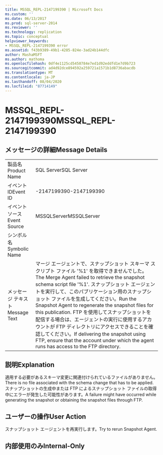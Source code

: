 ```yaml
---
title: MSSQL_REPL-2147199390 | Microsoft Docs
ms.custom: ''
ms.date: 06/13/2017
ms.prod: sql-server-2014
ms.reviewer: ''
ms.technology: replication
ms.topic: conceptual
helpviewer_keywords:
- MSSQL_REPL-2147199390 error
ms.assetid: f43b9389-49b1-4285-824e-3ad24b144dfc
author: MashaMSFT
ms.author: mathoma
ms.openlocfilehash: 0df4e1125cd5450784e7ed1d92eddfd1e7d9b723
ms.sourcegitcommit: ad4d92dce894592a259721a1571b1d8736abacdb
ms.translationtype: MT
ms.contentlocale: ja-JP
ms.lasthandoff: 08/04/2020
ms.locfileid: "87714149"
---
```

# <a name="mssql_repl-2147199390"></a><span data-ttu-id="eb65d-102">MSSQL_REPL-2147199390</span><span class="sxs-lookup"><span data-stu-id="eb65d-102">MSSQL_REPL-2147199390</span></span>
    
## <a name="message-details"></a><span data-ttu-id="eb65d-103">メッセージの詳細</span><span class="sxs-lookup"><span data-stu-id="eb65d-103">Message Details</span></span>  
  
|||  
|-|-|  
|<span data-ttu-id="eb65d-104">製品名</span><span class="sxs-lookup"><span data-stu-id="eb65d-104">Product Name</span></span>|<span data-ttu-id="eb65d-105">SQL Server</span><span class="sxs-lookup"><span data-stu-id="eb65d-105">SQL Server</span></span>|  
|<span data-ttu-id="eb65d-106">イベント ID</span><span class="sxs-lookup"><span data-stu-id="eb65d-106">Event ID</span></span>|<span data-ttu-id="eb65d-107">-2147199390</span><span class="sxs-lookup"><span data-stu-id="eb65d-107">-2147199390</span></span>|  
|<span data-ttu-id="eb65d-108">イベント ソース</span><span class="sxs-lookup"><span data-stu-id="eb65d-108">Event Source</span></span>|<span data-ttu-id="eb65d-109">MSSQLServer</span><span class="sxs-lookup"><span data-stu-id="eb65d-109">MSSQLServer</span></span>|  
|<span data-ttu-id="eb65d-110">シンボル名</span><span class="sxs-lookup"><span data-stu-id="eb65d-110">Symbolic Name</span></span>||  
|<span data-ttu-id="eb65d-111">メッセージ テキスト</span><span class="sxs-lookup"><span data-stu-id="eb65d-111">Message Text</span></span>|<span data-ttu-id="eb65d-112">マージ エージェントで、スナップショット スキーマ スクリプト ファイル '%1' を取得できませんでした。</span><span class="sxs-lookup"><span data-stu-id="eb65d-112">The Merge Agent failed to retrieve the snapshot schema script file '%1'.</span></span> <span data-ttu-id="eb65d-113">スナップショット エージェントを実行して、このパブリケーション用のスナップショット ファイルを生成してください。</span><span class="sxs-lookup"><span data-stu-id="eb65d-113">Run the Snapshot Agent to regenerate the snapshot files for this publication.</span></span> <span data-ttu-id="eb65d-114">FTP を使用してスナップショットを配信する場合は、エージェントの実行に使用するアカウントが FTP ディレクトリにアクセスできることを確認してください。</span><span class="sxs-lookup"><span data-stu-id="eb65d-114">If delivering the snapshot using FTP, ensure that the account under which the agent runs has access to the FTP directory.</span></span>|  
  
## <a name="explanation"></a><span data-ttu-id="eb65d-115">説明</span><span class="sxs-lookup"><span data-stu-id="eb65d-115">Explanation</span></span>  
 <span data-ttu-id="eb65d-116">適用する必要があるスキーマ変更に関連付けられているファイルがありません。</span><span class="sxs-lookup"><span data-stu-id="eb65d-116">There is no file associated with the schema change that has to be applied.</span></span> <span data-ttu-id="eb65d-117">スナップショットの生成中または FTP によるスナップショット ファイルの取得中にエラーが発生した可能性があります。</span><span class="sxs-lookup"><span data-stu-id="eb65d-117">A failure might have occurred while generating the snapshot or obtaining the snapshot files through FTP.</span></span>  
  
## <a name="user-action"></a><span data-ttu-id="eb65d-118">ユーザーの操作</span><span class="sxs-lookup"><span data-stu-id="eb65d-118">User Action</span></span>  
 <span data-ttu-id="eb65d-119">スナップショット エージェントを再実行します。</span><span class="sxs-lookup"><span data-stu-id="eb65d-119">Try to rerun Snapshot Agent.</span></span>  
  
## <a name="internal-only"></a><span data-ttu-id="eb65d-120">内部使用のみ</span><span class="sxs-lookup"><span data-stu-id="eb65d-120">Internal-Only</span></span>  
  
